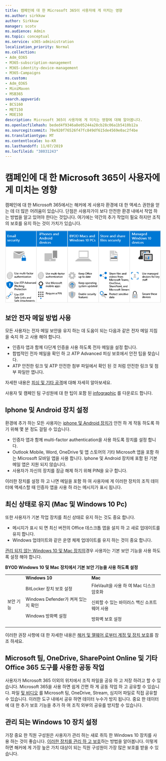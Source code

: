 ```yaml
---
title: 캠페인에 대 한 Microsoft 365이 사용자에 게 미치는 영향
ms.author: sirkkuw
author: Sirkkuw
manager: scotv
ms.audience: Admin
ms.topic: conceptual
ms.service: o365-administration
localization_priority: Normal
ms.collection:
- Adm_O365
- M365-subscription-management
- M365-identity-device-management
- M365-Campaigns
ms.custom:
- Adm_O365
- MiniMaven
- MSB365
search.appverid:
- BCS160
- MET150
- MOE150
description: Microsoft 365이 사용자에 게 미치는 영향에 대해 알아봅니다.
ms.openlocfilehash: beded4f9346a8e05244a28cb28c06a1b5410b12a
ms.sourcegitcommit: 70e920f76526f47fc849df615de4569e0ac2f4be
ms.translationtype: MT
ms.contentlocale: ko-KR
ms.lasthandoff: 11/07/2019
ms.locfileid: "38031243"
---
```

# <a name="how-microsoft-365-for-campaigns-affects-your-users"></a>캠페인에 대 한 Microsoft 365이 사용자에 게 미치는 영향

캠페인에 대 한 Microsoft 365에서는 해커에 게 사용자 환경에 대 한 액세스 권한을 얻는 데 더 많은 어려움이 있습니다. 단점은 사용자가이 보다 안전한 환경 내에서 작업 하는 방법을 알고 있어야 한다는 것입니다. 여기에는 약간의 추가 작업이 필요 하지만 조직의 보호를 유지 하는 것이 가치가 있습니다.

![Iphone, Android 장치, Mac, Windows 10, 공유 및 주요 직원에 대해 아래에서 주요 요점을 요약 하는 그림](media/M365-democracy-Users_700px.png)

## <a name="use-secure-email-practices"></a>보안 전자 메일 방법 사용
모든 사용자는 전자 메일 보안을 유지 하는 데 도움이 되는 다음과 같은 전자 메일 지침을 숙지 하 고 사용 해야 합니다.
- 인증자 앱과 함께 다단계 인증을 사용 하도록 전자 메일을 설정 합니다.
- 합법적인 전자 메일을 확인 하 고 ATP Advanced 피싱 보호에서 안전 팁을 찾습니다.
- ATP 안전한 링크 및 ATP 안전한 첨부 파일에서 확인 된 것 처럼 안전한 링크 및 첨부 파일만 엽니다.

자세한 내용은 [피싱 및 기타 공격](m365-campaigns-phishing-and-attacks.md)에 대해 자세히 알아보세요. 

사용자 및 캠페인 팀 구성원에 대 한 팁이 포함 된 [infographic](m365-campaigns-protect-campaign-infographic.md) 를 다운로드 합니다.

## <a name="set-up-iphones-and-android-devices"></a>Iphone 및 Android 장치 설정
환경에 추가 하는 모든 사용자는 [iphone 및 Android 장치가](../business/set-up-mobile-devices.md?toc=%2Fmicrosoft-365%2Fcampaigns%2Ftoc.json) 안전 하 게 작동 하도록 하기 위해 몇 분 정도 걸릴 수 있습니다.
- 인증자 앱과 함께 multi-factor authentication을 사용 하도록 장치를 설정 합니다.
- Outlook Mobile, Word, OneDrive 및 앱 스토어의 기타 Microsoft 앱을 포함 하는 Microsoft 모바일 앱을 사용 합니다. Iphone 및 Android 장치에 포함 된 기본 메일 앱은 지원 되지 않습니다. 
- 사용자가 자신의 장치를 잠금 해제 하기 위해 PIN을 요구 합니다.

이러한 장치를 설정 하 고 나면 메일을 포함 하 여 사용자에 게 이러한 장치의 조직 데이터에 액세스할 때 인증자 앱을 사용 하 라는 메시지가 표시 됩니다. 

## <a name="keep-byod-macs-and-windows-10-pcs-fresh"></a>최신 상태로 유지 (Mac 및 Windows 10 Pc) 
또한 사용자가 기본 작업 장치를 최신 상태로 유지 하는 것도 중요 합니다.
- 메시지가 표시 되 면 최신 버전의 Office 데스크톱 앱을 설치 하 고 새로 업데이트를 유지 합니다. 
- Windows 업데이트와 같은 운영 체제 업데이트를 유지 하는 것이 중요 합니다.

[관리 되지 않는 Windows 10 및 Mac 장치의](m365-campaigns-protect-pcs-macs.md)경우 사용자는 기본 보안 기능을 사용 하도록 설정 해야 합니다.

**BYOD Windows 10 및 Mac 장치에서 기본 보안 기능을 사용 하도록 설정**

||||
|:-----|:-----|:------|
||**Windows 10**|**Mac**|
|보안 기능|BitLocker 장치 보호 설정<p><p> Windows Defender가 켜져 있는지 확인 <p>Windows 방화벽 설정| FileVault을 사용 하 여 Mac 디스크 암호화 <p><p>신뢰할 수 있는 바이러스 백신 소프트웨어 사용 <p>방화벽 보호 설정|

이러한 권장 사항에 대 한 자세한 내용은 [해커 및 맬웨어 로부터 계정 및 장치 보호](https://support.office.com/article/Protect-your-account-and-devices-from-hackers-and-malware-066d6216-a56b-4f90-9af3-b3a1e9a327d6#ID0EAABAAA=Windows_10)를 참조 하세요.

## <a name="collaborate-using-microsoft-teams-onedrive-sharepoint-online-and-other-office-365-tools"></a>Microsoft 팀, OneDrive, SharePoint Online 및 기타 Office 365 도구를 사용한 공동 작업
사용자가 Microsoft 365 이외의 위치에서 조직 파일을 공유 하 고 저장 하려고 할 수 있습니다. Microsoft 365을 사용 하면 쉽게 간편 하 게 공동 작업 하 고 공유할 수 있습니다. 파일 [및 비디오](share-files-and-videos.md) 를 Microsoft 팀, OneDrive, Stream, 심지어 파일로 직접 공유할 수 있습니다. 이러한 도구 내에서 공유 하면 데이터 누수가 방지 됩니다. 중요 한 데이터에 대 한 추가 보호 기능을 추가 하 여 조직 외부의 공유를 방지할 수 있습니다. 


## <a name="set-up-managed-windows-10-devices"></a>관리 되는 Windows 10 장치 설정
가장 중요 한 직원 구성원은 사용자가 관리 하는 새로 취득 한 Windows 10 장치를 사용 하는 것이 좋습니다. [이러한 장치를 관리 하 고 보호](../business/set-up-windows-devices.md?toc=/microsoft-365/campaigns/toc.json)하는 방법을 알아봅니다. 이렇게 하면 해커에 게 가장 높은 가치 대상이 되는 직원 구성원이 가장 많은 보호를 받을 수 있습니다. 



  